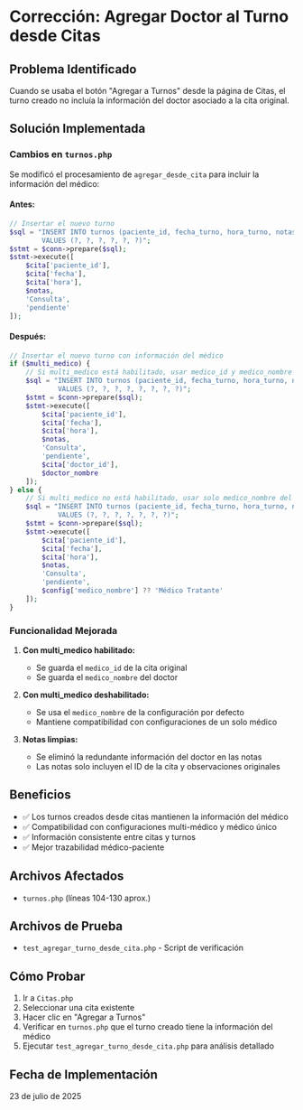 # Corrección: Agregar Doctor al Turno desde Citas

## Problema Identificado
Cuando se usaba el botón "Agregar a Turnos" desde la página de Citas, el turno creado no incluía la información del doctor asociado a la cita original.

## Solución Implementada

### Cambios en `turnos.php`
Se modificó el procesamiento de `agregar_desde_cita` para incluir la información del médico:

#### Antes:
```php
// Insertar el nuevo turno
$sql = "INSERT INTO turnos (paciente_id, fecha_turno, hora_turno, notas, tipo_turno, estado) 
        VALUES (?, ?, ?, ?, ?, ?)";
$stmt = $conn->prepare($sql);
$stmt->execute([
    $cita['paciente_id'],
    $cita['fecha'],
    $cita['hora'],
    $notas,
    'Consulta',
    'pendiente'
]);
```

#### Después:
```php
// Insertar el nuevo turno con información del médico
if ($multi_medico) {
    // Si multi_medico está habilitado, usar medico_id y medico_nombre
    $sql = "INSERT INTO turnos (paciente_id, fecha_turno, hora_turno, notas, tipo_turno, estado, medico_id, medico_nombre) 
            VALUES (?, ?, ?, ?, ?, ?, ?, ?)";
    $stmt = $conn->prepare($sql);
    $stmt->execute([
        $cita['paciente_id'],
        $cita['fecha'],
        $cita['hora'],
        $notas,
        'Consulta',
        'pendiente',
        $cita['doctor_id'],
        $doctor_nombre
    ]);
} else {
    // Si multi_medico no está habilitado, usar solo medico_nombre del config
    $sql = "INSERT INTO turnos (paciente_id, fecha_turno, hora_turno, notas, tipo_turno, estado, medico_nombre) 
            VALUES (?, ?, ?, ?, ?, ?, ?)";
    $stmt = $conn->prepare($sql);
    $stmt->execute([
        $cita['paciente_id'],
        $cita['fecha'],
        $cita['hora'],
        $notas,
        'Consulta',
        'pendiente',
        $config['medico_nombre'] ?? 'Médico Tratante'
    ]);
}
```

### Funcionalidad Mejorada

1. **Con multi_medico habilitado:**
   - Se guarda el `medico_id` de la cita original
   - Se guarda el `medico_nombre` del doctor

2. **Con multi_medico deshabilitado:**
   - Se usa el `medico_nombre` de la configuración por defecto
   - Mantiene compatibilidad con configuraciones de un solo médico

3. **Notas limpias:**
   - Se eliminó la redundante información del doctor en las notas
   - Las notas solo incluyen el ID de la cita y observaciones originales

## Beneficios
- ✅ Los turnos creados desde citas mantienen la información del médico
- ✅ Compatibilidad con configuraciones multi-médico y médico único
- ✅ Información consistente entre citas y turnos
- ✅ Mejor trazabilidad médico-paciente

## Archivos Afectados
- `turnos.php` (líneas 104-130 aprox.)

## Archivos de Prueba
- `test_agregar_turno_desde_cita.php` - Script de verificación

## Cómo Probar
1. Ir a `Citas.php`
2. Seleccionar una cita existente
3. Hacer clic en "Agregar a Turnos"
4. Verificar en `turnos.php` que el turno creado tiene la información del médico
5. Ejecutar `test_agregar_turno_desde_cita.php` para análisis detallado

## Fecha de Implementación
23 de julio de 2025
